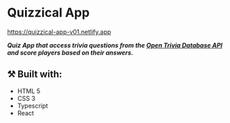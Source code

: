 #  Quizzical App

https://quizzical-app-v01.netlify.app

***Quiz App that access trivia questions from the [Open Trivia Database API](https://opentdb.com/) and score players based on their answers.***

## ⚒️ Built with:
- HTML 5
- CSS 3
- Typescript
- React
